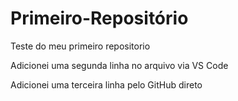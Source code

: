 # Primeiro-Repositório
 Teste do meu primeiro repositorio

 Adicionei uma segunda linha no arquivo via VS Code

Adicionei uma terceira linha pelo GitHub direto
